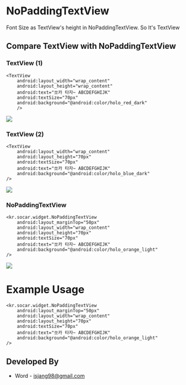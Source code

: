 # NoPaddingTextView

Font Size as TextView's height in NoPaddingTextView. So It's TextView

## Compare TextView with NoPaddingTextView
### TextView (1)
	<TextView
        android:layout_width="wrap_content"
        android:layout_height="wrap_content"
        android:text="쏘카 타자~ ABCDEFGHIJK"
        android:textSize="70px"
        android:background="@android:color/holo_red_dark"
        />

![](https://github.com/isjang98/NoPaddingTextView/blob/master/img/wrap_textview.png)

### TextView (2)
    <TextView
        android:layout_width="wrap_content"
        android:layout_height="70px"
        android:textSize="70px"
        android:text="쏘카 타자~ ABCDEFGHIJK"
        android:background="@android:color/holo_blue_dark"
    />
    
![](https://github.com/isjang98/NoPaddingTextView/blob/master/img/50px_textview.png)

### NoPaddingTextView
    <kr.socar.widget.NoPaddingTextView
    	android:layout_marginTop="50px"
    	android:layout_width="wrap_content"
    	android:layout_height="70px"
    	android:textSize="70px"
    	android:text="쏘카 타자~ ABCDEFGHIJK"
    	android:background="@android:color/holo_orange_light"
    />

![](https://github.com/isjang98/NoPaddingTextView/blob/master/img/NoPaddingTextView.png)

# Example Usage	
    <kr.socar.widget.NoPaddingTextView
    	android:layout_marginTop="50px"
    	android:layout_width="wrap_content"
    	android:layout_height="70px"
    	android:textSize="70px"
    	android:text="쏘카 타자~ ABCDEFGHIJK"
    	android:background="@android:color/holo_orange_light"
    />




## Developed By
- Word - isjang98@gmail.com
